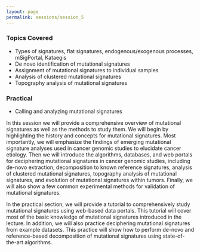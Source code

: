 ```yaml
---
layout: page
permalink: sessions/session_5
---
```


### Topics Covered
- Types of signatures, flat signatures, endogenous/exogenous processes, mSigPortal, Kataegis
- De novo identification of mutational signatures
- Assignment of mutational signatures to individual samples
- Analysis of clustered mutational signatures
- Topography analysis of mutational signatures

### Practical
- Calling and analyzing mutational signatures

In this session we will provide a comprehensive overview of mutational signatures as well as the methods to study them. We will begin by highlighting the history and concepts for mutational signatures. Most importantly, we will emphasize the findings of emerging mutational signature analyses used in cancer genomic studies to elucidate cancer etiology. Then we will introduce the algorithms, databases, and web portals for deciphering mutational signatures in cancer genomic studies, including de-novo extraction, decomposition to known reference signatures, analysis of clustered mutational signatures, topography analysis of mutational signatures, and evolution of mutational signatures within tumors. Finally, we will also show a few common experimental methods for validation of mutational signatures.

In the practical section, we will provide a tutorial to comprehensively study mutational signatures using web-based data portals. This tutorial will cover most of the basic knowledge of mutational signatures introduced in the lecture. In addition, we will also practice deciphering mutational signatures from example datasets. This practice will show how to perform de-novo and reference-based decomposition of mutational signatures using state-of-the-art algorithms.
